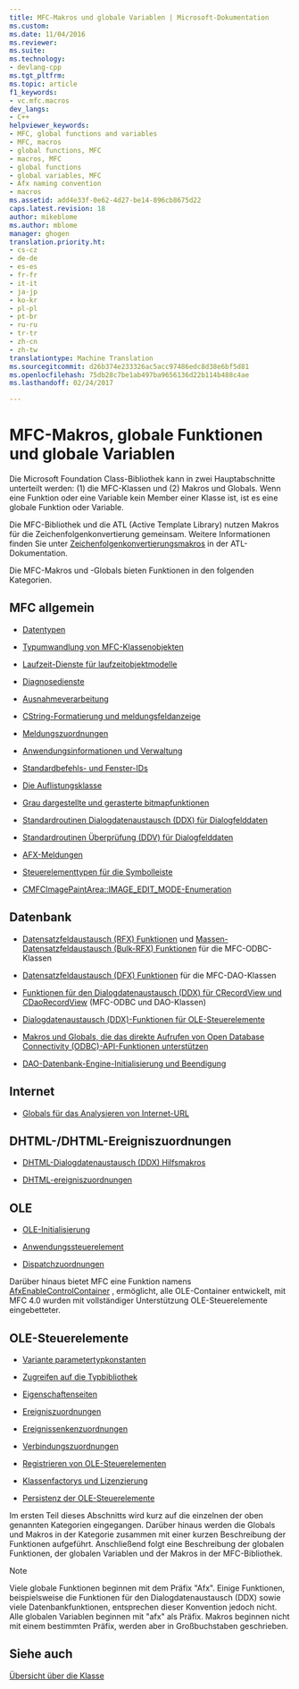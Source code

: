 ```yaml
---
title: MFC-Makros und globale Variablen | Microsoft-Dokumentation
ms.custom: 
ms.date: 11/04/2016
ms.reviewer: 
ms.suite: 
ms.technology:
- devlang-cpp
ms.tgt_pltfrm: 
ms.topic: article
f1_keywords:
- vc.mfc.macros
dev_langs:
- C++
helpviewer_keywords:
- MFC, global functions and variables
- MFC, macros
- global functions, MFC
- macros, MFC
- global functions
- global variables, MFC
- Afx naming convention
- macros
ms.assetid: add4e33f-0e62-4d27-be14-896cb8675d22
caps.latest.revision: 18
author: mikeblome
ms.author: mblome
manager: ghogen
translation.priority.ht:
- cs-cz
- de-de
- es-es
- fr-fr
- it-it
- ja-jp
- ko-kr
- pl-pl
- pt-br
- ru-ru
- tr-tr
- zh-cn
- zh-tw
translationtype: Machine Translation
ms.sourcegitcommit: d26b374e233326ac5acc97486edc8d38e6bf5d81
ms.openlocfilehash: 75db28c7be1ab497ba9656136d22b114b488c4ae
ms.lasthandoff: 02/24/2017

---
```

# <a name="mfc-macros-and-globals"></a>MFC-Makros, globale Funktionen und globale Variablen
Die Microsoft Foundation Class-Bibliothek kann in zwei Hauptabschnitte unterteilt werden: (1) die MFC-Klassen und (2) Makros und Globals. Wenn eine Funktion oder eine Variable kein Member einer Klasse ist, ist es eine globale Funktion oder Variable.  
  
 Die MFC-Bibliothek und die ATL (Active Template Library) nutzen Makros für die Zeichenfolgenkonvertierung gemeinsam. Weitere Informationen finden Sie unter [Zeichenfolgenkonvertierungsmakros](../../atl/reference/string-conversion-macros.md) in der ATL-Dokumentation.  
  
 Die MFC-Makros und -Globals bieten Funktionen in den folgenden Kategorien.  
  
## <a name="general-mfc"></a>MFC allgemein  
  
-   [Datentypen](../../mfc/reference/data-types-mfc.md)  
  
-   [Typumwandlung von MFC-Klassenobjekten](../../mfc/reference/type-casting-of-mfc-class-objects.md)  
  
-   [Laufzeit-Dienste für laufzeitobjektmodelle](../../mfc/reference/run-time-object-model-services.md)  
  
-   [Diagnosedienste](../../mfc/reference/diagnostic-services.md)  
  
-   [Ausnahmeverarbeitung](../../mfc/reference/exception-processing.md)  
  
-   [CString-Formatierung und meldungsfeldanzeige](../../mfc/reference/cstring-formatting-and-message-box-display.md)  
  
-   [Meldungszuordnungen](../../mfc/reference/message-map-macros-mfc.md)  
  
-   [Anwendungsinformationen und Verwaltung](../../mfc/reference/application-information-and-management.md)  
  
-   [Standardbefehls- und Fenster-IDs](../../mfc/reference/standard-command-and-window-ids.md)  
  
-   [Die Auflistungsklasse](../../mfc/reference/collection-class-helpers.md)  
  
-   [Grau dargestellte und gerasterte bitmapfunktionen](../../mfc/reference/gray-and-dithered-bitmap-functions.md)  
  
-   [Standardroutinen Dialogdatenaustausch (DDX) für Dialogfelddaten](../../mfc/reference/standard-dialog-data-exchange-routines.md)  
  
-   [Standardroutinen Überprüfung (DDV) für Dialogfelddaten](../../mfc/reference/standard-dialog-data-validation-routines.md)  
  
-   [AFX-Meldungen](../../mfc/reference/afx-messages.md)  
  
-   [Steuerelementtypen für die Symbolleiste](../../mfc/reference/toolbar-control-styles.md)  
  
-   [CMFCImagePaintArea::IMAGE_EDIT_MODE-Enumeration](cmfcimagepaintarea-image-edit-mode-enumeration.md)  

  
## <a name="database"></a>Datenbank  
  
-   [Datensatzfeldaustausch (RFX) Funktionen](../../mfc/reference/record-field-exchange-functions.md) und [Massen-Datensatzfeldaustausch (Bulk-RFX) Funktionen](../../mfc/reference/record-field-exchange-functions.md) für die MFC-ODBC-Klassen  
  
-   [Datensatzfeldaustausch (DFX) Funktionen](../../mfc/reference/record-field-exchange-functions.md) für die MFC-DAO-Klassen  
  
-   [Funktionen für den Dialogdatenaustausch (DDX) für CRecordView und CDaoRecordView](../../mfc/reference/dialog-data-exchange-functions-for-crecordview-and-cdaorecordview.md) (MFC-ODBC und DAO-Klassen)  
  
-   [Dialogdatenaustausch (DDX)-Funktionen für OLE-Steuerelemente](../../mfc/reference/dialog-data-exchange-functions-for-ole-controls.md)  
  
-   [Makros und Globals, die das direkte Aufrufen von Open Database Connectivity (ODBC)-API-Funktionen unterstützen](../../mfc/reference/database-macros-and-globals.md)  
  
-   [DAO-Datenbank-Engine-Initialisierung und Beendigung](../../mfc/reference/dao-database-engine-initialization-and-termination.md)  
  
## <a name="internet"></a>Internet  
  
-   [Globals für das Analysieren von Internet-URL](../../mfc/reference/internet-url-parsing-globals.md)  
  
## <a name="dhtml--dhtml-event-maps"></a>DHTML-/DHTML-Ereigniszuordnungen  
  
-   [DHTML-Dialogdatenaustausch (DDX) Hilfsmakros](../../mfc/reference/ddx-dhtml-helper-macros.md)  
  
-   [DHTML-ereigniszuordnungen](../../mfc/reference/dhtml-event-maps.md)  
  
## <a name="ole"></a>OLE  
  
-   [OLE-Initialisierung](../../mfc/reference/ole-initialization.md)  
  
-   [Anwendungssteuerelement](../../mfc/reference/application-control.md)  
  
-   [Dispatchzuordnungen](../../mfc/reference/dispatch-maps.md)  
  
 Darüber hinaus bietet MFC eine Funktion namens [AfxEnableControlContainer](http://msdn.microsoft.com/library/7aa0b9d2-5329-4bc3-9d41-856e30fe2c2b) , ermöglicht, alle OLE-Container entwickelt, mit MFC 4.0 wurden mit vollständiger Unterstützung OLE-Steuerelemente eingebetteter.  
  
## <a name="ole-controls"></a>OLE-Steuerelemente  
  
-   [Variante parametertypkonstanten](../../mfc/reference/variant-parameter-type-constants.md)  
  
-   [Zugreifen auf die Typbibliothek](../../mfc/reference/type-library-access.md)  
  
-   [Eigenschaftenseiten](../../mfc/reference/property-pages-mfc.md)  
  
-   [Ereigniszuordnungen](../../mfc/reference/event-maps.md)  
  
-   [Ereignissenkenzuordnungen](../../mfc/reference/event-sink-maps.md)  
  
-   [Verbindungszuordnungen](../../mfc/reference/connection-maps.md)  
  
-   [Registrieren von OLE-Steuerelementen](../../mfc/reference/registering-ole-controls.md)  
  
-   [Klassenfactorys und Lizenzierung](../../mfc/reference/class-factories-and-licensing.md)  
  
-   [Persistenz der OLE-Steuerelemente](../../mfc/reference/persistence-of-ole-controls.md)  
  
 Im ersten Teil dieses Abschnitts wird kurz auf die einzelnen der oben genannten Kategorien eingegangen. Darüber hinaus werden die Globals und Makros in der Kategorie zusammen mit einer kurzen Beschreibung der Funktionen aufgeführt. Anschließend folgt eine Beschreibung der globalen Funktionen, der globalen Variablen und der Makros in der MFC-Bibliothek.  
  
> [!NOTE]
>  Viele globale Funktionen beginnen mit dem Präfix "Afx". Einige Funktionen, beispielsweise die Funktionen für den Dialogdatenaustausch (DDX) sowie viele Datenbankfunktionen, entsprechen dieser Konvention jedoch nicht. Alle globalen Variablen beginnen mit "afx" als Präfix. Makros beginnen nicht mit einem bestimmten Präfix, werden aber in Großbuchstaben geschrieben.  
  
## <a name="see-also"></a>Siehe auch  
 [Übersicht über die Klasse](../../mfc/class-library-overview.md)




